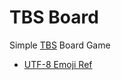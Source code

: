 # TBS Board
Simple [TBS](https://en.wikipedia.org/wiki/Turn-based_strategy) Board Game

* [UTF-8 Emoji Ref](https://www.w3schools.com/charsets/ref_emoji_body.asp)
